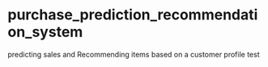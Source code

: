 # purchase_prediction_recommendation_system
predicting sales and Recommending items based on a customer profile
test
